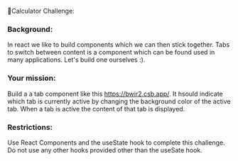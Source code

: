 🎒Calculator Challenge:

### Background:

In react we like to build components which we can then stick together. Tabs to switch between content is a component which can be found used in many applications. Let's build one ourselves :).

### Your mission:

Build a a tab component like this https://bwir2.csb.app/. It hsould indicate which tab is currently active by changing the background color of the active tab. When a tab is active the content of that tab is displayed.

### Restrictions:

Use React Components and the useState hook to complete this challenge. Do not use any other hooks provided other than the useSate hook.
